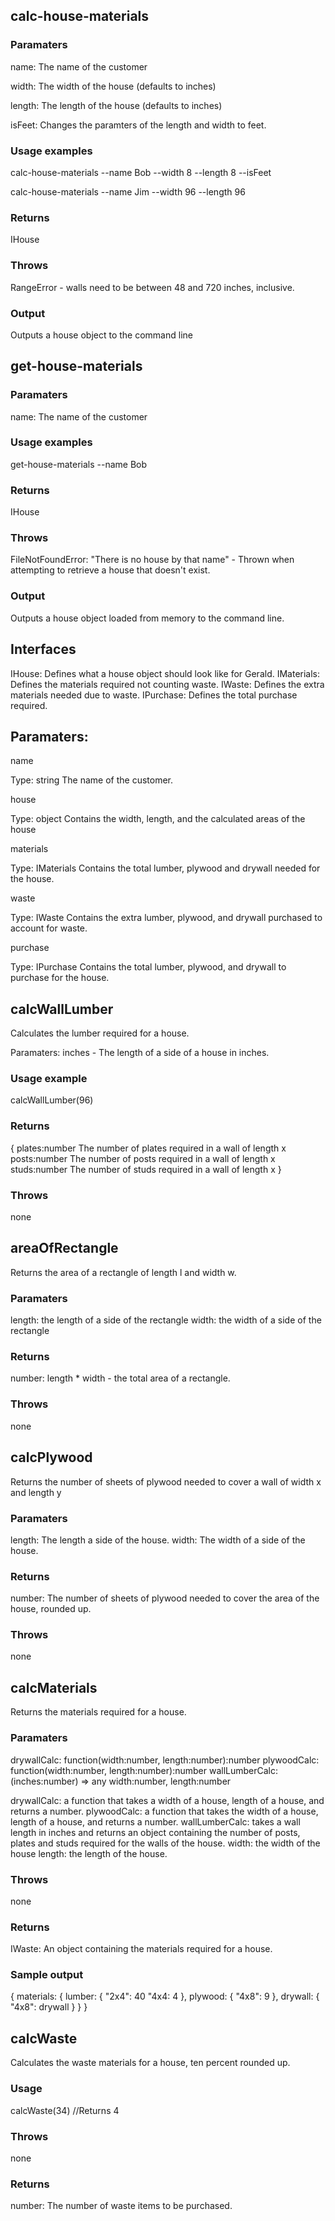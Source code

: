 ## calc-house-materials

### Paramaters

name: The name of the customer

width: The width of the house (defaults to inches)

length: The length of the house (defaults to inches)

isFeet: Changes the paramters of the length and width to feet.

### Usage examples

calc-house-materials --name Bob --width 8 --length 8 --isFeet

calc-house-materials --name Jim --width 96 --length 96

### Returns

IHouse

### Throws

RangeError - walls need to be between 48 and 720 inches, inclusive.

### Output

Outputs a house object to the command line

## get-house-materials

### Paramaters

name: The name of the customer

### Usage examples

get-house-materials --name Bob

### Returns

IHouse

### Throws

FileNotFoundError: "There is no house by that name" - Thrown when attempting to retrieve a house that doesn't exist.

### Output

Outputs a house object loaded from memory to the command line. 

## Interfaces

IHouse: Defines what a house object should look like for Gerald.
IMaterials: Defines the materials required not counting waste.
IWaste: Defines the extra materials needed due to waste.
IPurchase: Defines the total purchase required.  

## Paramaters:

name

Type: string
The name of the customer.

house

Type: object
Contains the width, length, and the calculated areas of the house

materials

Type: IMaterials
Contains the total lumber, plywood and drywall needed for the house.

waste

Type: IWaste
Contains the extra lumber, plywood, and drywall purchased to account for waste.

purchase

Type: IPurchase
Contains the total lumber, plywood, and drywall to purchase for the house.

## calcWallLumber

Calculates the lumber required for a house.

Paramaters: inches - The length of a side of a house in inches.

### Usage example

calcWallLumber(96)

### Returns
{
    plates:number The number of plates required in a wall of length x
    posts:number The number of posts required in a wall of length x
    studs:number The number of studs required in a wall of length x
}

### Throws

none

## areaOfRectangle

Returns the area of a rectangle of length l and width w.

### Paramaters

length: the length of a side of the rectangle
width: the width of a side of the rectangle

### Returns

number: length * width - the total area of a rectangle.

### Throws

none

## calcPlywood

Returns the number of sheets of plywood needed to cover a wall of width x and length y

### Paramaters

length: The length a side of the house.
width: The width of a side of the house.

### Returns

number: The number of sheets of plywood needed to cover the area of the house, rounded up.

### Throws

none

## calcMaterials

Returns the materials required for a house.

### Paramaters

drywallCalc: function(width:number, length:number):number
plywoodCalc: function(width:number, length:number):number
wallLumberCalc: (inches:number) => any
width:number,
length:number

drywallCalc: a function that takes a width of a house, length of a house, and returns a number.
plywoodCalc: a function that takes the width of a house, length of a house, and returns a number.
wallLumberCalc: takes a wall length in inches and returns an object containing the number of posts, plates and studs required for the walls of the house.
width: the width of the house
length: the length of the house.

### Throws

none

### Returns

IWaste: An object containing the materials required for a house.

### Sample output

{
    materials: {
        lumber: {
            "2x4": 40
            "4x4: 4
        },
        plywood: {
            "4x8": 9
        },
        drywall: {
            "4x8": drywall
        }
    }
}

## calcWaste

Calculates the waste materials for a house, ten percent rounded up.

### Usage

calcWaste(34) //Returns 4

### Throws

none

### Returns

number: The number of waste items to be purchased.